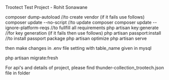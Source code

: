 Trootect Test Project - Rohit Sonawane

composer dump-autoload                      //to create vendor (if it fails use follows)
composer update --no-script                 //to update composer
composer update --ignore-platform-reqs      //to fullfill all requirements
php artisan key:generate                    //for key generation (if it fails then use follows)
php artisan passport:install                //to install passport package
php artisan optimize
php artisan serve

then make changes in .env file setting with table_name given in mysql

php artisan migrate:fresh


For api's and details of project, please find thunder-collection_trootech.json file in folder
